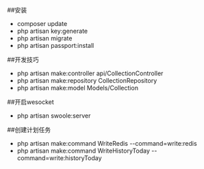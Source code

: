 ##安装
- composer update
- php artisan key:generate
- php artisan migrate
- php artisan passport:install

<!--  Collection-->
##开发技巧
- php artisan make:controller api/CollectionController
- php artisan make:repository CollectionRepository 
- php artisan make:model Models/Collection

##开启wesocket
- php artisan swoole:server

<!-- php artisan write:time-stamp -->
##创建计划任务
- php artisan make:command WriteRedis --command=write:redis
- php artisan make:command WriteHistoryToday --command=write:historyToday
<!-- HistoryToday -->

